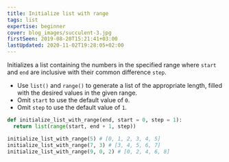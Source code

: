 ```yaml
---
title: Initialize list with range
tags: list
expertise: beginner
cover: blog_images/succulent-3.jpg
firstSeen: 2019-08-20T15:21:41+03:00
lastUpdated: 2020-11-02T19:28:05+02:00
---
```


Initializes a list containing the numbers in the specified range where `start` and `end` are inclusive with their common difference `step`.

- Use `list()` and `range()` to generate a list of the appropriate length, filled with the desired values in the given range.
- Omit `start` to use the default value of `0`.
- Omit `step` to use the default value of `1`.

```py
def initialize_list_with_range(end, start = 0, step = 1):
  return list(range(start, end + 1, step))
```

```py
initialize_list_with_range(5) # [0, 1, 2, 3, 4, 5]
initialize_list_with_range(7, 3) # [3, 4, 5, 6, 7]
initialize_list_with_range(9, 0, 2) # [0, 2, 4, 6, 8]
```
